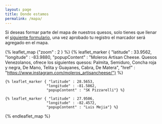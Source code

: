 ```yaml
---
layout: page
title: Donde estamos
permalink: /mapa/
---
```


Si deseas formar parte del mapa de nuestros quesos, solo tienes que llenar el [siguiente formulario](https://forms.gle/j3jdZuhkQxVSSdAH8), una vez aprobado tu registro el marcador será agregado en el mapa.

{% leaflet_map {"zoom" : 2 } %}
    {% leaflet_marker { "latitude" : 33.9562,
                       "longitude" : -83.9880,
                       "popupContent" : "Moleros Artisan Cheese. Quesos Venezolanos, ofrece los siguientes quesos: Palmita, Semiduro, Concha roja y negra, De Mano, Telita y Guayanes, Cabra, De Matera",
                       "href" : "https://www.instagram.com/moleros_artisancheese/"} %}

    {% leaflet_marker { "latitude" : 28.5653,
                       "longitude" : -81.5862,
                       "popupContent" : "SK Pizzarelli"} %}

    {% leaflet_marker { "latitude" : 27.9506,
                       "longitude" : -82.4572,
                       "popupContent" : "Luis Mejia"} %}
{% endleaflet_map %}